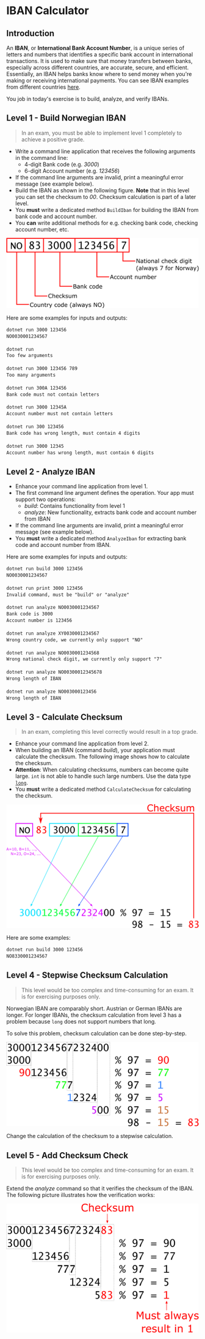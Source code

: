 # IBAN Calculator

## Introduction

An **IBAN**, or **International Bank Account Number**, is a unique series of letters and numbers that identifies a specific bank account in international transactions. It is used to make sure that money transfers between banks, especially across different countries, are accurate, secure, and efficient. Essentially, an IBAN helps banks know where to send money when you're making or receiving international payments. You can see IBAN examples from different countries [here](https://www.iban.com/structure).

You job in today's exercise is to build, analyze, and verify IBANs.

## Level 1 - Build Norwegian IBAN

> In an exam, you must be able to implement level 1 completely to achieve a positive grade.

* Write a command line application that receives the following arguments in the command line:
  * 4-digit Bank code (e.g. *3000*)
  * 6-digit Account number (e.g. *123456*)
* If the command line arguments are invalid, print a meaningful error message (see example below).
* Build the IBAN as shown in the following figure. **Note** that in this level you can set the checksum to *00*. Checksum calculation is part of a later level.
* You **must** write a dedicated method `BuildIban` for building the IBAN from bank code and account number.
* You **can** write additional methods for e.g. checking bank code, checking account number, etc.

![Norwegian IBAN](iban-no.png)

Here are some examples for inputs and outputs:

```txt
dotnet run 3000 123456
NO0030001234567

dotnet run
Too few arguments

dotnet run 3000 123456 789
Too many arguments

dotnet run 300A 123456
Bank code must not contain letters

dotnet run 3000 12345A
Account number must not contain letters

dotnet run 300 123456
Bank code has wrong length, must contain 4 digits

dotnet run 3000 12345
Account number has wrong length, must contain 6 digits
```

## Level 2 - Analyze IBAN

* Enhance your command line application from level 1.
* The first command line argument defines the operation. Your app must support two operations:
  * *build*: Contains functionality from level 1
  * *analyze*: New functionality, extracts bank code and account number from IBAN
* If the command line arguments are invalid, print a meaningful error message (see example below).
* You **must** write a dedicated method `AnalyzeIban` for extracting bank code and account number from IBAN.

Here are some examples for inputs and outputs:

```txt
dotnet run build 3000 123456
NO0030001234567

dotnet run print 3000 123456
Invalid command, must be "build" or "analyze"

dotnet run analyze NO0030001234567
Bank code is 3000
Account number is 123456

dotnet run analyze XY0030001234567
Wrong country code, we currently only support "NO"

dotnet run analyze NO0030001234568
Wrong national check digit, we currently only support "7"

dotnet run analyze NO00300012345678
Wrong length of IBAN

dotnet run analyze NO003000123456
Wrong length of IBAN
```

## Level 3 - Calculate Checksum

> In an exam, completing this level correctly would result in a top grade.

* Enhance your command line application from level 2.
* When building an IBAN (command *build*), your application must calculate the checksum. The following image shows how to calculate the checksum.
* **Attention**: When calculating checksums, numbers can become quite large. `int` is not able to handle such large numbers. Use the data type [`long`](https://learn.microsoft.com/en-us/dotnet/csharp/language-reference/language-specification/types#836-integral-types).
* You **must** write a dedicated method `CalculateChecksum` for calculating the checksum.

![Checksum calculation](iban-no-checksum.png)

Here are some examples:

```txt
dotnet run build 3000 123456
NO8330001234567
```

## Level 4 - Stepwise Checksum Calculation

> This level would be too complex and time-consuming for an exam. It is for exercising purposes only.

Norwegian IBAN are comparably short. Austrian or German IBANs are longer. For longer IBANs, the checksum calculation from level 3 has a problem because `long` does not support numbers that long.

To solve this problem, checksum calculation can be done step-by-step.

![Stepwise IBAN calculation](iban-no-stepwise-checksum.png)

Change the calculation of the checksum to a stepwise calculation.

## Level 5 - Add Checksum Check

> This level would be too complex and time-consuming for an exam. It is for exercising purposes only.

Extend the *analyze* command so that it verifies the checksum of the IBAN. The following picture illustrates how the verification works:

![Stepwise IBAN validation](iban-no-stepwise-check.png)
